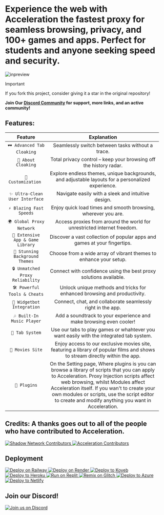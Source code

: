 # Experience the web with Acceleration the fastest proxy for seamless browsing, privacy, and 100+ games and apps. Perfect for students and anyone seeking speed and security.




![inpreview](https://raw.githubusercontent.com/xdevnightless/Acceleration/main/acceleration.png)



> [!IMPORTANT]
> If you fork this project, consider giving it a star in the original repository!

**Join Our [Discord Community](https://discord.gg/ZtqyuQBXt6
) for support, more links, and an active community!**



## Features:
| **Feature**  | **Explanation** |
|:------------------:|:------------------------------:|
| `🕶️ Advanced Tab Cloaking` | Seamlessly switch between tasks without a trace. |
| `🚫 About Cloaking` | Total privacy control – keep your browsing off the history radar. |
| `🎨 Customization ` | Explore endless themes, unique backgrounds, and adjustable layouts for a personalized experience. |
| `✨ Ultra-Clean User Interface` | Navigate easily with a sleek and intuitive design. |
| `⚡ Blazing Fast Speeds` | Enjoy quick load times and smooth browsing, wherever you are. |
| `🌍 Global Proxy Network` | Access proxies from around the world for unrestricted internet freedom. |
| `📱 Extensive App & Game Library` | Discover a vast collection of popular apps and games at your fingertips. |
| `🌈 Stunning Background Themes` | Choose from a wide array of vibrant themes to enhance your setup. |
| `🔒 Unmatched Proxy Reliability` | Connect with confidence using the best proxy solutions available. |
| `🛠️ Powerful Tools & Cheats` | Unlock unique methods and tricks for enhanced browsing and productivity. |
| `💬 Widgetbot Integration` | Connect, chat, and collaborate seamlessly right in the app. |
| `🎶 Built-In Music Player` | Add a soundtrack to your experience and make browsing even cooler! |
| `📂 Tab System` | Use our tabs to play games or whahtever you want  easily with the integrated tab system. |
 | `🎥 Movies Site` | 	Enjoy access to our exclusive movies site, featuring a library of popular films and shows to stream directly within the app. | 
   | `💽 Plugins` | On the Setting  page, Where plugins is you can browse a library of scripts that you can apply to Acceleration. Proxy Injection scripts affect web browsing, whilst Modules affect Acceleration itself. If you wan't to create your own modules or scripts, use the script editor to create and modify anything you want in Acceleration.|
## Credits: A thanks goes out to all of the people who have contributed to Acceleration.

  <a href="https://github.com/Shadowproxynetwork/Shadownetwork/graphs/contributors">
    <img src="https://contrib.rocks/image?repo=Shadowproxynetwork/Shadownetwork" alt="Shadow Network Contributors" />
  </a>

  <a href="https://github.com/xdevnightless/Acceleration/graphs/contributors">
    <img src="https://contrib.rocks/image?repo=xdevnightless/Acceleration" alt="Acceleration Contributors" />
  </a>

## Deployment
<a href="https://railway.app/template/h7StcI?referralCode=u82tqg">
  <img src="https://binbashbanana.github.io/deploy-buttons/buttons/remade/railway.svg" alt="Deploy on Railway">
</a>

<a href="https://render.com/deploy?repo=https://github.com/xdevnightless/Acceleration">
  <img src="https://raw.githubusercontent.com/BinBashBanana/deploy-buttons/main/buttons/remade/render.svg" alt="Deploy on Render">
</a>



<a href="https://app.koyeb.com/deploy?type=git&repository=https://github.com/xdevnightless/Acceleration">
  <img src="https://binbashbanana.github.io/deploy-buttons/buttons/remade/koyeb.svg" alt="Deploy to Koyeb">
</a>

<a href="https://heroku.com/deploy/?template=https://github.com/xdevnightless/Acceleration">
  <img alt="Deploy to Heroku" src="https://binbashbanana.github.io/deploy-buttons/buttons/remade/heroku.svg">
</a>

<a href="https://replit.com/https://github.com/xdevnightless/Acceleration">
  <img alt="Run on Replit" src="https://binbashbanana.github.io/deploy-buttons/buttons/remade/replit.svg">
</a>

<a href="https://glitch.com/edit/#!/import/git?url=https://github.com/xdevnightless/Acceleration">
  <img src="https://binbashbanana.github.io/deploy-buttons/buttons/remade/glitch.svg" alt="Remix on Glitch">
</a>
<a href="https://portal.azure.com/#create/Microsoft.Template/uri=https://raw.githubusercontent.com/xdevnightless/Acceleration/main/azuredeploy.json">
  <img src="https://binbashbanana.github.io/deploy-buttons/buttons/remade/azure.svg" alt="Deploy to Azure">
</a>
<a href="https://app.netlify.com/start/deploy?repository=https://github.com/xdevnightless/Acceleration">
  <img src="https://binbashbanana.github.io/deploy-buttons/buttons/remade/netlify.svg" alt="Deploy to Netlify">
</a>







## Join our Discord!
[![Join us on Discord](https://invidget.switchblade.xyz/Kvwzdt4WzJ?theme=dark)](https://discord.gg/xyRJwtBmMH)







